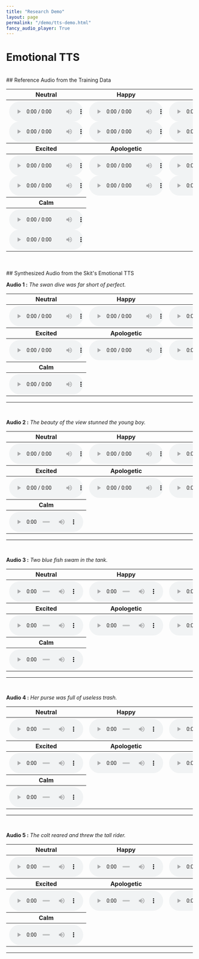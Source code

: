 ```yaml
---
title: "Research Demo"
layout: page
permalink: "/demo/tts-demo.html"
fancy_audio_player: True
---
```


# Emotional TTS
<br/>
## Reference Audio from the Training Data

<!-- {% fancy_audio https://p1-tts-experiments.s3.ap-south-1.amazonaws.com/demo/tc2_emotions/TC2_0_angry.wav %} -->

<br/>
<table style="width:100%">
      <tr>
        <th>Neutral</th>
        <th>Happy</th>
        <th>Sad</th>
        <th>Angry</th>
      </tr>
      <tr>
        <th>
          <audio controls style="width: 200px;">
            <source src="https://p1-tts-experiments.s3.ap-south-1.amazonaws.com/demo/tc2_emotions/training_data/Normal-1.wav" type="audio/mpeg">
            Your browser does not support the audio element.
          </audio>
          <br>
          <audio controls style="width: 200px;">
            <source src="https://p1-tts-experiments.s3.ap-south-1.amazonaws.com/demo/tc2_emotions/training_data/Normal-10.wav" type="audio/mpeg">
            Your browser does not support the audio element.
          </audio>
        </th>
        <th>
          <audio controls style="width: 200px;">
            <source src="https://p1-tts-experiments.s3.ap-south-1.amazonaws.com/demo/tc2_emotions/training_data/Happy-1.wav" type="audio/mpeg">
            Your browser does not support the audio element.
          </audio>
          <br>
          <audio controls style="width: 200px;">
            <source src="https://p1-tts-experiments.s3.ap-south-1.amazonaws.com/demo/tc2_emotions/training_data/Happy-10.wav" type="audio/mpeg">
            Your browser does not support the audio element.
          </audio>
        </th>
        <th>
          <audio controls style="width: 200px;">
            <source src="https://p1-tts-experiments.s3.ap-south-1.amazonaws.com/demo/tc2_emotions/training_data/Sad-1.wav" type="audio/mpeg">
            Your browser does not support the audio element.
          </audio>
          <br>
          <audio controls style="width: 200px;">
            <source src="https://p1-tts-experiments.s3.ap-south-1.amazonaws.com/demo/tc2_emotions/training_data/Sad-10.wav" type="audio/mpeg">
            Your browser does not support the audio element.
          </audio>
        </th>
        <th>
          <audio controls style="width: 200px;">
            <source src="https://p1-tts-experiments.s3.ap-south-1.amazonaws.com/demo/tc2_emotions/training_data/Anger-1.wav" type="audio/mpeg">
            Your browser does not support the audio element.
          </audio>
          <br>
          <audio controls style="width: 200px;">
            <source src="https://p1-tts-experiments.s3.ap-south-1.amazonaws.com/demo/tc2_emotions/training_data/Anger-10.wav" type="audio/mpeg">
            Your browser does not support the audio element.
          </audio>
        </th>
      </tr>
      <tr>
        <th>Excited</th>
        <th>Apologetic</th>
        <th>Fear</th>
        <th>Surprise</th>
      </tr>
      <tr>
        <th>
          <audio controls style="width: 200px;">
            <source src="https://p1-tts-experiments.s3.ap-south-1.amazonaws.com/demo/tc2_emotions/training_data/Excited-1.wav" type="audio/mpeg">
            Your browser does not support the audio element.
          </audio>
          <br>
          <audio controls style="width: 200px;">
            <source src="https://p1-tts-experiments.s3.ap-south-1.amazonaws.com/demo/tc2_emotions/training_data/Excited-10.wav" type="audio/mpeg">
            Your browser does not support the audio element.
          </audio>
        </th>
        <th>
          <audio controls style="width: 200px;">
            <source src="https://p1-tts-experiments.s3.ap-south-1.amazonaws.com/demo/tc2_emotions/training_data/Apologetic-1.wav" type="audio/mpeg">
            Your browser does not support the audio element.
          </audio>
          <br>
          <audio controls style="width: 200px;">
            <source src="https://p1-tts-experiments.s3.ap-south-1.amazonaws.com/demo/tc2_emotions/training_data/Apologetic-10.wav" type="audio/mpeg">
            Your browser does not support the audio element.
          </audio>
        </th>
        <th>
          <audio controls style="width: 200px;">
            <source src="https://p1-tts-experiments.s3.ap-south-1.amazonaws.com/demo/tc2_emotions/training_data/Fear-1.wav" type="audio/mpeg">
            Your browser does not support the audio element.
          </audio>
          <br>
          <audio controls style="width: 200px;">
            <source src="https://p1-tts-experiments.s3.ap-south-1.amazonaws.com/demo/tc2_emotions/training_data/Fear-10.wav" type="audio/mpeg">
            Your browser does not support the audio element.
          </audio>
        </th>
        <th>
          <audio controls style="width: 200px;">
            <source src="https://p1-tts-experiments.s3.ap-south-1.amazonaws.com/demo/tc2_emotions/training_data/Surprise-1.wav" type="audio/mpeg">
            Your browser does not support the audio element.
          </audio>
          <br>
          <audio controls style="width: 200px;">
            <source src="https://p1-tts-experiments.s3.ap-south-1.amazonaws.com/demo/tc2_emotions/training_data/Surprise-10.wav" type="audio/mpeg">
            Your browser does not support the audio element.
          </audio>
        </th>
      </tr>
      <tr>
        <th>Calm</th>
      </tr>
      <tr>
        <th>
          <audio controls style="width: 200px;">
            <source src="https://p1-tts-experiments.s3.ap-south-1.amazonaws.com/demo/tc2_emotions/training_data/Calm-1.wav" type="audio/mpeg">
            Your browser does not support the audio element.
          </audio>
          <br>
          <audio controls style="width: 200px;">
            <source src="https://p1-tts-experiments.s3.ap-south-1.amazonaws.com/demo/tc2_emotions/training_data/Calm-10.wav" type="audio/mpeg">
            Your browser does not support the audio element.
          </audio>
        </th>
        </tr>
    </table>

<br>


<br/>
## Synthesized Audio from the Skit's Emotional TTS

<br/>
<p><b>Audio 1 :</b> <em>The swan dive was far short of perfect.</em> </p>
<table style="width:100%">
      <tr>
        <th>Neutral</th>
        <th>Happy</th>
        <th>Sad</th>
        <th>Angry</th>
      </tr>
      <tr>
        <th>
          <audio controls style="width: 200px;">
            <source src="https://p1-tts-experiments.s3.ap-south-1.amazonaws.com/demo/tc2_emotions/TC2_0_happy.wav" type="audio/mpeg">
            Your browser does not support the audio element.
          </audio>
        </th>
        <th>
          <audio controls style="width: 200px;">
            <source src="https://p1-tts-experiments.s3.ap-south-1.amazonaws.com/demo/tc2_emotions/TC2_0_happy.wav" type="audio/mpeg">
            Your browser does not support the audio element.
          </audio>
        </th>
        <th>
          <audio controls style="width: 200px;">
            <source src="https://p1-tts-experiments.s3.ap-south-1.amazonaws.com/demo/tc2_emotions/TC2_0_sad.wav" type="audio/mpeg">
            Your browser does not support the audio element.
          </audio>
        </th>
        <th>
          <audio controls style="width: 200px;">
            <source src="https://p1-tts-experiments.s3.ap-south-1.amazonaws.com/demo/tc2_emotions/TC2_0_angry.wav" type="audio/mpeg">
            Your browser does not support the audio element.
          </audio>
        </th>
      </tr>
      <tr>
        <th>Excited</th>
        <th>Apologetic</th>
        <th>Fear</th>
        <th>Surprise</th>
      </tr>
      <tr>
        <th>
          <audio controls style="width: 200px;">
            <source src="https://p1-tts-experiments.s3.ap-south-1.amazonaws.com/demo/tc2_emotions/TC2_0_excited.wav" type="audio/mpeg">
            Your browser does not support the audio element.
          </audio>
        </th>
        <th>
          <audio controls style="width: 200px;">
            <source src="https://p1-tts-experiments.s3.ap-south-1.amazonaws.com/demo/tc2_emotions/TC2_0_apologetic.wav" type="audio/mpeg">
            Your browser does not support the audio element.
          </audio>
        </th>
        <th>
          <audio controls style="width: 200px;">
            <source src="https://p1-tts-experiments.s3.ap-south-1.amazonaws.com/demo/tc2_emotions/TC2_0_fear.wav" type="audio/mpeg">
            Your browser does not support the audio element.
          </audio>
        </th>
        <th>
          <audio controls style="width: 200px;">
            <source src="https://p1-tts-experiments.s3.ap-south-1.amazonaws.com/demo/tc2_emotions/TC2_0_surprise.wav" type="audio/mpeg">
            Your browser does not support the audio element.
          </audio>
        </th>
      </tr>
      <tr>
        <th>Calm</th>
      </tr>
      <tr>
        <th>
          <audio controls style="width: 200px;">
            <source src="https://p1-tts-experiments.s3.ap-south-1.amazonaws.com/demo/tc2_emotions/TC2_0_calm.wav" type="audio/mpeg">
            Your browser does not support the audio element.
          </audio>
        </th>
      </tr>
    </table>
<hr>

<br/>
<p><b>Audio 2 :</b> <em>The beauty of the view stunned the young boy.</em> </p>
<table style="width:100%">
      <tr>
        <th>Neutral</th>
        <th>Happy</th>
        <th>Sad</th>
        <th>Angry</th>
      </tr>
      <tr>
        <th>
          <audio controls style="width: 200px;">
            <source src="https://p1-tts-experiments.s3.ap-south-1.amazonaws.com/demo/tc2_emotions/TC2_1_normal.wav" type="audio/mpeg">
            Your browser does not support the audio element.
          </audio>
        </th>
        <th>
          <audio controls style="width: 200px;">
            <source src="https://p1-tts-experiments.s3.ap-south-1.amazonaws.com/demo/tc2_emotions/TC2_1_happy.wav" type="audio/mpeg">
            Your browser does not support the audio element.
          </audio>
        </th>
        <th>
          <audio controls style="width: 200px;">
            <source src="https://p1-tts-experiments.s3.ap-south-1.amazonaws.com/demo/tc2_emotions/TC2_1_sad.wav" type="audio/mpeg">
            Your browser does not support the audio element.
          </audio>
        </th>
        <th>
          <audio controls style="width: 200px;">
            <source src="https://p1-tts-experiments.s3.ap-south-1.amazonaws.com/demo/tc2_emotions/TC2_1_angry.wav" type="audio/mpeg">
            Your browser does not support the audio element.
          </audio>
        </th>
      </tr>
      <tr>
        <th>Excited</th>
        <th>Apologetic</th>
        <th>Fear</th>
        <th>Surprise</th>
      </tr>
      <tr>
        <th>
          <audio controls style="width: 200px;">
            <source src="https://p1-tts-experiments.s3.ap-south-1.amazonaws.com/demo/tc2_emotions/TC2_1_excited.wav" type="audio/mpeg">
            Your browser does not support the audio element.
          </audio>
        </th>
        <th>
          <audio controls style="width: 200px;">
            <source src="https://p1-tts-experiments.s3.ap-south-1.amazonaws.com/demo/tc2_emotions/TC2_1_apologetic.wav" type="audio/mpeg">
            Your browser does not support the audio element.
          </audio>
        </th>
        <th>
          <audio controls style="width: 200px;">
            <source src="https://p1-tts-experiments.s3.ap-south-1.amazonaws.com/demo/tc2_emotions/TC2_1_fear.wav" type="audio/mpeg">
            Your browser does not support the audio element.
          </audio>
        </th>
        <th>
          <audio controls style="width: 200px;">
            <source src="https://p1-tts-experiments.s3.ap-south-1.amazonaws.com/demo/tc2_emotions/TC2_1_surprise.wav" type="audio/mpeg">
            Your browser does not support the audio element.
          </audio>
        </th>
      </tr>
      <tr>
        <th>Calm</th>
      </tr>
      <tr>
        <th>
          <audio controls style="width: 200px;">
            <source src="https://p1-tts-experiments.s3.ap-south-1.amazonaws.com/demo/tc2_emotions/TC2_1_calm.wav" type="audio/mpeg">
            Your browser does not support the audio element.
          </audio>
        </th>
      </tr>
    </table>
<hr>

<br/>
<p><b>Audio 3 :</b> <em>Two blue fish swam in the tank.</em> </p>
<table style="width:100%">
      <tr>
        <th>Neutral</th>
        <th>Happy</th>
        <th>Sad</th>
        <th>Angry</th>
      </tr>
      <tr>
        <th>
          <audio controls style="width: 200px;">
            <source src="https://p1-tts-experiments.s3.ap-south-1.amazonaws.com/demo/tc2_emotions/TC2_2_normal.wav" type="audio/mpeg">
            Your browser does not support the audio element.
          </audio>
        </th>
        <th>
          <audio controls style="width: 200px;">
            <source src="https://p1-tts-experiments.s3.ap-south-1.amazonaws.com/demo/tc2_emotions/TC2_2_happy.wav" type="audio/mpeg">
            Your browser does not support the audio element.
          </audio>
        </th>
        <th>
          <audio controls style="width: 200px;">
            <source src="https://p1-tts-experiments.s3.ap-south-1.amazonaws.com/demo/tc2_emotions/TC2_2_sad.wav" type="audio/mpeg">
            Your browser does not support the audio element.
          </audio>
        </th>
        <th>
          <audio controls style="width: 200px;">
            <source src="https://p1-tts-experiments.s3.ap-south-1.amazonaws.com/demo/tc2_emotions/TC2_2_angry.wav" type="audio/mpeg">
            Your browser does not support the audio element.
          </audio>
        </th>
      </tr>
      <tr>
        <th>Excited</th>
        <th>Apologetic</th>
        <th>Fear</th>
        <th>Surprise</th>
      </tr>
      <tr>
        <th>
          <audio controls style="width: 200px;">
            <source src="https://p1-tts-experiments.s3.ap-south-1.amazonaws.com/demo/tc2_emotions/TC2_2_excited.wav" type="audio/mpeg">
            Your browser does not support the audio element.
          </audio>
        </th>
        <th>
          <audio controls style="width: 200px;">
            <source src="https://p1-tts-experiments.s3.ap-south-1.amazonaws.com/demo/tc2_emotions/TC2_2_apologetic.wav" type="audio/mpeg">
            Your browser does not support the audio element.
          </audio>
        </th>
        <th>
          <audio controls style="width: 200px;">
            <source src="https://p1-tts-experiments.s3.ap-south-1.amazonaws.com/demo/tc2_emotions/TC2_2_fear.wav" type="audio/mpeg">
            Your browser does not support the audio element.
          </audio>
        </th>
        <th>
          <audio controls style="width: 200px;">
            <source src="https://p1-tts-experiments.s3.ap-south-1.amazonaws.com/demo/tc2_emotions/TC2_2_surprise.wav" type="audio/mpeg">
            Your browser does not support the audio element.
          </audio>
        </th>
      </tr>
      <tr>
        <th>Calm</th>
      </tr>
      <tr>
        <th>
          <audio controls style="width: 200px;">
            <source src="https://p1-tts-experiments.s3.ap-south-1.amazonaws.com/demo/tc2_emotions/TC2_2_calm.wav" type="audio/mpeg">
            Your browser does not support the audio element.
          </audio>
        </th>
      </tr>
    </table>
<hr>

<br/>
<p><b>Audio 4 :</b> <em>Her purse was full of useless trash.</em> </p>
<table style="width:100%">
      <tr>
        <th>Neutral</th>
        <th>Happy</th>
        <th>Sad</th>
        <th>Angry</th>
      </tr>
      <tr>
        <th>
          <audio controls style="width: 200px;">
            <source src="https://p1-tts-experiments.s3.ap-south-1.amazonaws.com/demo/tc2_emotions/TC2_3_normal.wav" type="audio/mpeg">
            Your browser does not support the audio element.
          </audio>
        </th>
        <th>
          <audio controls style="width: 200px;">
            <source src="https://p1-tts-experiments.s3.ap-south-1.amazonaws.com/demo/tc2_emotions/TC2_3_happy.wav" type="audio/mpeg">
            Your browser does not support the audio element.
          </audio>
        </th>
        <th>
          <audio controls style="width: 200px;">
            <source src="https://p1-tts-experiments.s3.ap-south-1.amazonaws.com/demo/tc2_emotions/TC2_3_sad.wav" type="audio/mpeg">
            Your browser does not support the audio element.
          </audio>
        </th>
        <th>
          <audio controls style="width: 200px;">
            <source src="https://p1-tts-experiments.s3.ap-south-1.amazonaws.com/demo/tc2_emotions/TC2_3_angry.wav" type="audio/mpeg">
            Your browser does not support the audio element.
          </audio>
        </th>
      </tr>
      <tr>
        <th>Excited</th>
        <th>Apologetic</th>
        <th>Fear</th>
        <th>Surprise</th>
      </tr>
      <tr>
        <th>
          <audio controls style="width: 200px;">
            <source src="https://p1-tts-experiments.s3.ap-south-1.amazonaws.com/demo/tc2_emotions/TC2_3_excited.wav" type="audio/mpeg">
            Your browser does not support the audio element.
          </audio>
        </th>
        <th>
          <audio controls style="width: 200px;">
            <source src="https://p1-tts-experiments.s3.ap-south-1.amazonaws.com/demo/tc2_emotions/TC2_3_apologetic.wav" type="audio/mpeg">
            Your browser does not support the audio element.
          </audio>
        </th>
        <th>
          <audio controls style="width: 200px;">
            <source src="https://p1-tts-experiments.s3.ap-south-1.amazonaws.com/demo/tc2_emotions/TC2_3_fear.wav" type="audio/mpeg">
            Your browser does not support the audio element.
          </audio>
        </th>
        <th>
          <audio controls style="width: 200px;">
            <source src="https://p1-tts-experiments.s3.ap-south-1.amazonaws.com/demo/tc2_emotions/TC2_3_surprise.wav" type="audio/mpeg">
            Your browser does not support the audio element.
          </audio>
        </th>
      </tr>
      <tr>
        <th>Calm</th>
      </tr>
      <tr>
        <th>
          <audio controls style="width: 200px;">
            <source src="https://p1-tts-experiments.s3.ap-south-1.amazonaws.com/demo/tc2_emotions/TC2_3_calm.wav" type="audio/mpeg">
            Your browser does not support the audio element.
          </audio>
        </th>
      </tr>
    </table>
<hr>

<br/>
<p><b>Audio 5 :</b> <em>The colt reared and threw the tall rider.</em> </p>
<table style="width:100%">
      <tr>
        <th>Neutral</th>
        <th>Happy</th>
        <th>Sad</th>
        <th>Angry</th>
      </tr>
      <tr>
        <th>
          <audio controls style="width: 200px;">
            <source src="https://p1-tts-experiments.s3.ap-south-1.amazonaws.com/demo/tc2_emotions/TC2_4_normal.wav" type="audio/mpeg">
            Your browser does not support the audio element.
          </audio>
        </th>
        <th>
          <audio controls style="width: 200px;">
            <source src="https://p1-tts-experiments.s3.ap-south-1.amazonaws.com/demo/tc2_emotions/TC2_4_happy.wav" type="audio/mpeg">
            Your browser does not support the audio element.
          </audio>
        </th>
        <th>
          <audio controls style="width: 200px;">
            <source src="https://p1-tts-experiments.s3.ap-south-1.amazonaws.com/demo/tc2_emotions/TC2_4_sad.wav" type="audio/mpeg">
            Your browser does not support the audio element.
          </audio>
        </th>
        <th>
          <audio controls style="width: 200px;">
            <source src="https://p1-tts-experiments.s3.ap-south-1.amazonaws.com/demo/tc2_emotions/TC2_4_angry.wav" type="audio/mpeg">
            Your browser does not support the audio element.
          </audio>
        </th>
      </tr>
      <tr>
        <th>Excited</th>
        <th>Apologetic</th>
        <th>Fear</th>
        <th>Surprise</th>
      </tr>
      <tr>
        <th>
          <audio controls style="width: 200px;">
            <source src="https://p1-tts-experiments.s3.ap-south-1.amazonaws.com/demo/tc2_emotions/TC2_4_excited.wav" type="audio/mpeg">
            Your browser does not support the audio element.
          </audio>
        </th>
        <th>
          <audio controls style="width: 200px;">
            <source src="https://p1-tts-experiments.s3.ap-south-1.amazonaws.com/demo/tc2_emotions/TC2_4_apologetic.wav" type="audio/mpeg">
            Your browser does not support the audio element.
          </audio>
        </th>
        <th>
          <audio controls style="width: 200px;">
            <source src="https://p1-tts-experiments.s3.ap-south-1.amazonaws.com/demo/tc2_emotions/TC2_4_fear.wav" type="audio/mpeg">
            Your browser does not support the audio element.
          </audio>
        </th>
        <th>
          <audio controls style="width: 200px;">
            <source src="https://p1-tts-experiments.s3.ap-south-1.amazonaws.com/demo/tc2_emotions/TC2_4_surprise.wav" type="audio/mpeg">
            Your browser does not support the audio element.
          </audio>
        </th>
      </tr>
      <tr>
        <th>Calm</th>
      </tr>
      <tr>
        <th>
          <audio controls style="width: 200px;">
            <source src="https://p1-tts-experiments.s3.ap-south-1.amazonaws.com/demo/tc2_emotions/TC2_4_calm.wav" type="audio/mpeg">
            Your browser does not support the audio element.
          </audio>
        </th>
      </tr>
    </table>
<hr>
